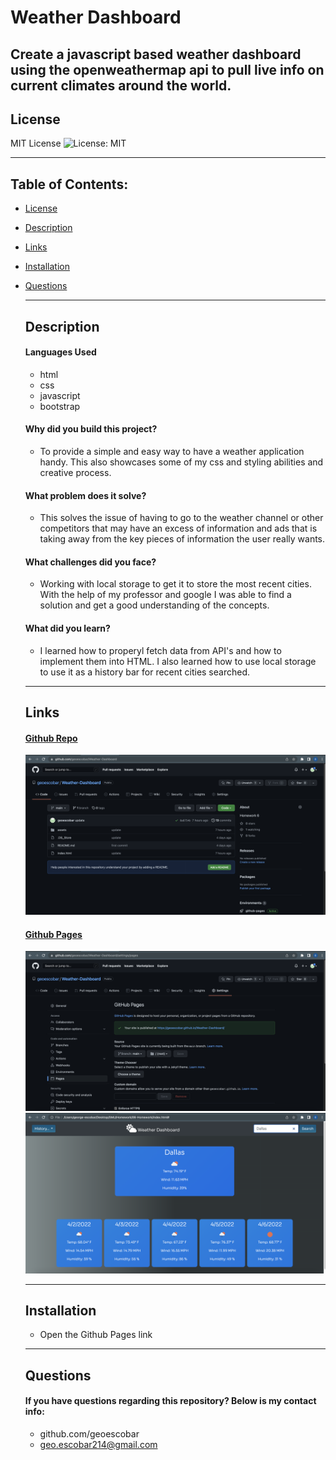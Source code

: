 # Weather Dashboard

  Create a javascript based weather dashboard using the openweathermap api to pull live info on current climates around the world. 
  ---
  ## License

  MIT License
  ![License: MIT](https://img.shields.io/badge/License-MIT-yellow.svg)


  ---
## Table of Contents:

- [License](#license)
- [Description](#description)
- [Links](#links)
- [Installation](#installation)
- [Questions](#questions)


  ---
  ## Description

  #### Languages Used
  
  	* html
	* css
	* javascript
	* bootstrap

  
  #### Why did you build this project?
  
  * To provide a simple and easy way to have a weather application handy. This also showcases some of my css and styling abilities and creative process. 
  
  #### What problem does it solve?
  
  * This solves the issue of having to go to the weather channel or other competitors that may have an excess of information and ads that is taking away from the key pieces of information the user really wants. 
  
  #### What challenges did you face?
  
  * Working with local storage to get it to store the most recent cities. With the help of my professor and google I was able to find a solution and get a good understanding of the concepts.
  
  #### What did you learn?
  
  * I learned how to properyl fetch data from API's and how to implement them into HTML. I also learned how to use local storage to use it as a history bar for recent cities searched. 
  
  ---
  ## Links 
  
  #### [Github Repo](https://github.com/geoescobar/Weather-Dashboard)
  ![img](./assets/hw6-repo.png)

  #### [Github Pages](https://geoescobar.github.io/Weather-Dashboard/)
  ![img](./assets/hw6-pages.png)
  ![img](./assets/hw6-browser.png)

  ---

  ## Installation
  * Open the Github Pages link 

  ---
  ## Questions 

  #### If you have questions regarding this repository? Below is my contact info:

  * github.com/geoescobar
  * geo.escobar214@gmail.com




